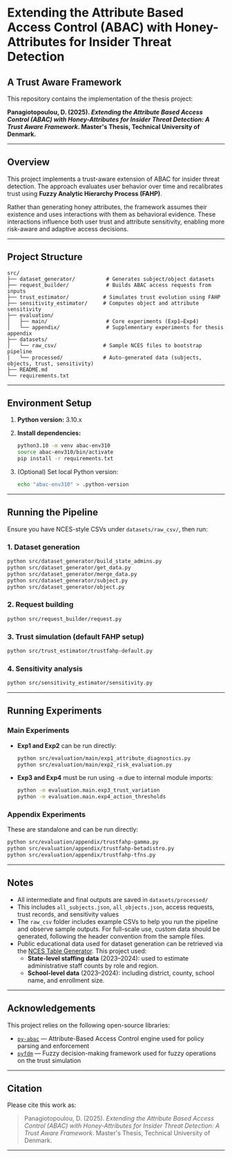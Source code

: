# Extending the Attribute Based Access Control (ABAC) with Honey-Attributes for Insider Threat Detection  
## A Trust Aware Framework

This repository contains the implementation of the thesis project:

**Panagiotopoulou, D. (2025). _Extending the Attribute Based Access Control (ABAC) with Honey-Attributes for Insider Threat Detection: A Trust Aware Framework_. Master's Thesis, Technical University of Denmark.**

---

## Overview

This project implements a trust-aware extension of ABAC for insider threat detection. The approach evaluates user behavior over time and recalibrates trust using **Fuzzy Analytic Hierarchy Process (FAHP)**. 

Rather than generating honey attributes, the framework assumes their existence and uses interactions with them as behavioral evidence. These interactions influence both user trust and attribute sensitivity, enabling more risk-aware and adaptive access decisions.


---

## Project Structure

```
src/
├── dataset_generator/          # Generates subject/object datasets
├── request_builder/            # Builds ABAC access requests from inputs
├── trust_estimator/           # Simulates trust evolution using FAHP
├── sensitivity_estimator/     # Computes object and attribute sensitivity
├── evaluation/
│   ├── main/                   # Core experiments (Exp1–Exp4)
│   └── appendix/               # Supplementary experiments for thesis appendix
├── datasets/
│   └── raw_csv/               # Sample NCES files to bootstrap pipeline
│   └── processed/             # Auto-generated data (subjects, objects, trust, sensitivity)
├── README.md
└── requirements.txt
```

---

## Environment Setup

1. **Python version:** 3.10.x  
2. **Install dependencies:**

    ```bash
    python3.10 -m venv abac-env310
    source abac-env310/bin/activate
    pip install -r requirements.txt
    ```

3. (Optional) Set local Python version:

    ```bash
    echo "abac-env310" > .python-version
    ```

---

## Running the Pipeline

Ensure you have NCES-style CSVs under `datasets/raw_csv/`, then run:

### 1. Dataset generation
```bash
python src/dataset_generator/build_state_admins.py
python src/dataset_generator/get_data.py
python src/dataset_generator/merge_data.py
python src/dataset_generator/subject.py
python src/dataset_generator/object.py
```

### 2. Request building
```bash
python src/request_builder/request.py
```

### 3. Trust simulation (default FAHP setup)
```bash
python src/trust_estimator/trustfahp-default.py
```

### 4. Sensitivity analysis
```bash
python src/sensitivity_estimator/sensitivity.py
```

---

## Running Experiments

### Main Experiments

- **Exp1 and Exp2** can be run directly:
    ```bash
    python src/evaluation/main/exp1_attribute_diagnostics.py
    python src/evaluation/main/exp2_risk_evaluation.py
    ```

- **Exp3 and Exp4** must be run using `-m` due to internal module imports:
    ```bash
    python -m evaluation.main.exp3_trust_variation
    python -m evaluation.main.exp4_action_thresholds
    ```

### Appendix Experiments

These are standalone and can be run directly:

```bash
python src/evaluation/appendix/trustfahp-gamma.py
python src/evaluation/appendix/trustfahp-betadistro.py
python src/evaluation/appendix/trustfahp-tfns.py
```

---

## Notes

- All intermediate and final outputs are saved in `datasets/processed/`
- This includes `all_subjects.json`, `all_objects.json`, access requests, trust records, and sensitivity values
- The `raw_csv` folder includes example CSVs to help you run the pipeline and observe sample outputs. For full-scale use, custom data should be generated, following the header convention from the sample files.
- Public educational data used for dataset generation can be retrieved via the [NCES Table Generator](https://nces.ed.gov/ccd/elsi/tableGenerator.aspx). This project used:
  - **State-level staffing data** (2023–2024): used to estimate administrative staff counts by role and region.
  - **School-level data** (2023–2024): including district, county, school name, and enrollment size.

---

## Acknowledgements

This project relies on the following open-source libraries:

- [`py-abac`](https://github.com/ketgo/py-abac) — Attribute-Based Access Control engine used for policy parsing and enforcement
- [`pyfdm`](https://github.com/jwieckowski/pyfdm) — Fuzzy decision-making framework used for fuzzy operations on the trust simulation

---

## Citation

Please cite this work as:

> Panagiotopoulou, D. (2025). _Extending the Attribute Based Access Control (ABAC) with Honey-Attributes for Insider Threat Detection: A Trust Aware Framework_. Master's Thesis, Technical University of Denmark.

---
